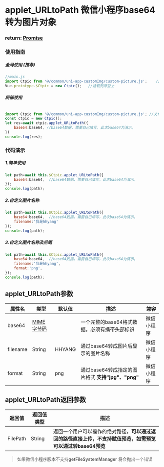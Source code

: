 # applet_URLtoPath 微信小程序base64转为图片对象

### return: [Promise](https://developer.mozilla.org/en-US/docs/Web/JavaScript/Reference/Global_Objects/Promise)

### 使用指南

##### 全局使用 (推荐)

```javaScript
//main.js
import Ctpic from '@/common/uni-app-customImg/custom-picture.js';    //文件路径请换成本地路径
Vue.prototype.$Ctpic = new Ctpic();   //挂载到原型上
```

##### 局部使用

```javaScript

import Ctpic from '@/common/uni-app-customImg/custom-picture.js'; //文件路径请换成本地路径
const ctpic = new Ctpic();
let res=await ctpic.applet_URLtoPath({
    base64:base64, //base64数据，需要自己填写，此次base64为演示。
})
console.log(res);

```

### 代码演示

##### 1.简单使用

```javaScript
let path=await this.$Ctpic.applet_URLtoPath({
    base64:base64,  //base64数据，需要自己填写，此次base64为演示。
});
console.log(path);

```

##### 2.自定义图片名称

```javaScript
let path=await this.$Ctpic.applet_URLtoPath({
    base64:base64,  //base64数据，需要自己填写，此次base64为演示。
    filename:'我是hhyang'
});
console.log(path);

```

##### 3.自定义图片名称及后缀

```javaScript
let path=await this.$Ctpic.applet_URLtoPath({
    base64:base64,  //base64数据，需要自己填写，此次base64为演示。
    filename:'我是hhyang',
    format:'png',
});
console.log(path);

```

## <div id="FunParams">applet_URLtoPath参数</div>
属性名  |   类型    |   默认值  |   描述    |   兼容
--- |   ----    |   -----   |  ----    |   ----
base64  |   [MIME字节码](https://baike.baidu.com/item/base64/8545775?fr=aladdin)    |   |   一个完整的base64格式数据，必须有携带头部标识    |   微信小程序
filename    |   String  |   HHYANG    |   通过base64转成图片后显示的图片名称  |  微信小程序
format  |   String  |   png   |   通过base64转成指定的图片格式 **支持"jpg"、"png"**    |   微信小程序

## <div id="applet_URLtoPathCallback">applet_URLtoPath返回参数</div>
返回值  |   返回值类型  |描述    
----    |   ----    |   ----
FilePath    |   String  |   返回一个用户可以操作的绝对路径，**可以通过返回的路径直接上传，不支持赋值预览，如需预览可以通过转base64预览**

> 如果微信小程序版本不支持**getFileSystemManager** 将会抛出一个错误